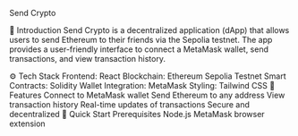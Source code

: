 Send Crypto

🤖 Introduction
Send Crypto is a decentralized application (dApp) that allows users to send Ethereum to their friends via the Sepolia testnet. The app provides a user-friendly interface to connect a MetaMask wallet, send transactions, and view transaction history.

⚙️ Tech Stack
Frontend: React
Blockchain: Ethereum Sepolia Testnet
Smart Contracts: Solidity
Wallet Integration: MetaMask
Styling: Tailwind CSS
🔋 Features
Connect to MetaMask wallet
Send Ethereum to any address
View transaction history
Real-time updates of transactions
Secure and decentralized
🤸 Quick Start
Prerequisites
Node.js
MetaMask browser extension
